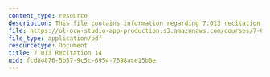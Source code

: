 ```yaml
---
content_type: resource
description: This file contains information regarding 7.013 recitation 14.
file: https://ol-ocw-studio-app-production.s3.amazonaws.com/courses/7-013-introductory-biology-spring-2013/fcd848765b579c5c69547698ace15b0e_MIT7_013S12_Recitation_14.pdf
file_type: application/pdf
resourcetype: Document
title: 7.013 Recitation 14
uid: fcd84876-5b57-9c5c-6954-7698ace15b0e
---
```

